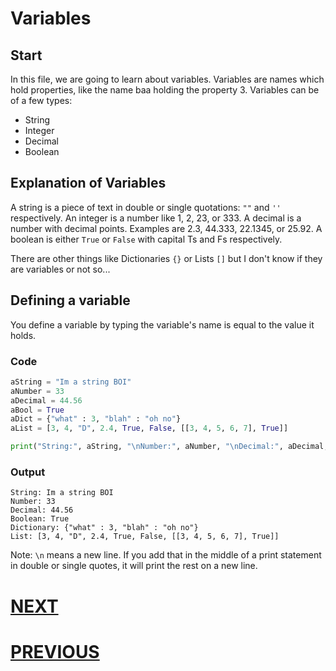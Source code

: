 # Variables

## Start

In this file, we are going to learn about variables. Variables are names which hold properties, like the name baa holding the property 3. Variables can be of a few types:

- String
- Integer
- Decimal
- Boolean

## Explanation of Variables

A string is a piece of text in double or single quotations: `""` and `''` respectively.
An integer is a number like 1, 2, 23, or 333.
A decimal is a number with decimal points. Examples are 2.3, 44.333, 22.1345, or 25.92.
A boolean is either `True` or `False` with capital Ts and Fs respectively.

There are other things like Dictionaries `{}` or Lists `[]` but I don't know if they are variables or not so...

## Defining a variable

You define a variable by typing the variable's name is equal to the value it holds.

### Code

```python
aString = "Im a string BOI"
aNumber = 33
aDecimal = 44.56
aBool = True
aDict = {"what" : 3, "blah" : "oh no"}
aList = [3, 4, "D", 2.4, True, False, [[3, 4, 5, 6, 7], True]]

print("String:", aString, "\nNumber:", aNumber, "\nDecimal:", aDecimal, "\nBoolean:", aBool, "\nDictionary:", aDict, "\nList:", aList)
```

### Output

```shell
String: Im a string BOI
Number: 33
Decimal: 44.56
Boolean: True
Dictionary: {"what" : 3, "blah" : "oh no"}
List: [3, 4, "D", 2.4, True, False, [[3, 4, 5, 6, 7], True]]
```

Note: `\n` means a new line. If you add that in the middle of a print statement in double or single quotes, it will print the rest on a new line.

# [NEXT](3.%20operators.md)

# [PREVIOUS](1.%20print.md)
